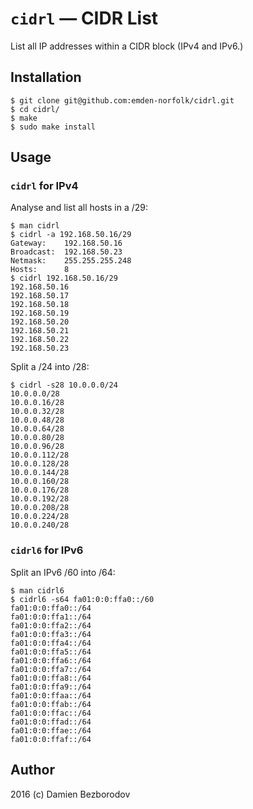 # `cidrl` — CIDR List

List all IP addresses within a CIDR block (IPv4 and IPv6.)

## Installation

```console
$ git clone git@github.com:emden-norfolk/cidrl.git
$ cd cidrl/
$ make
$ sudo make install
```

## Usage

### `cidrl` for IPv4

Analyse and list all hosts in a /29:

```console
$ man cidrl
$ cidrl -a 192.168.50.16/29
Gateway:    192.168.50.16
Broadcast:  192.168.50.23
Netmask:    255.255.255.248
Hosts:      8
$ cidrl 192.168.50.16/29
192.168.50.16
192.168.50.17
192.168.50.18
192.168.50.19
192.168.50.20
192.168.50.21
192.168.50.22
192.168.50.23
```

Split a /24 into /28:

```console
$ cidrl -s28 10.0.0.0/24
10.0.0.0/28
10.0.0.16/28
10.0.0.32/28
10.0.0.48/28
10.0.0.64/28
10.0.0.80/28
10.0.0.96/28
10.0.0.112/28
10.0.0.128/28
10.0.0.144/28
10.0.0.160/28
10.0.0.176/28
10.0.0.192/28
10.0.0.208/28
10.0.0.224/28
10.0.0.240/28
```

### `cidrl6` for IPv6

Split an IPv6 /60 into /64:

```console
$ man cidrl6
$ cidrl6 -s64 fa01:0:0:ffa0::/60
fa01:0:0:ffa0::/64
fa01:0:0:ffa1::/64
fa01:0:0:ffa2::/64
fa01:0:0:ffa3::/64
fa01:0:0:ffa4::/64
fa01:0:0:ffa5::/64
fa01:0:0:ffa6::/64
fa01:0:0:ffa7::/64
fa01:0:0:ffa8::/64
fa01:0:0:ffa9::/64
fa01:0:0:ffaa::/64
fa01:0:0:ffab::/64
fa01:0:0:ffac::/64
fa01:0:0:ffad::/64
fa01:0:0:ffae::/64
fa01:0:0:ffaf::/64
```

## Author

2016 (c) Damien Bezborodov
